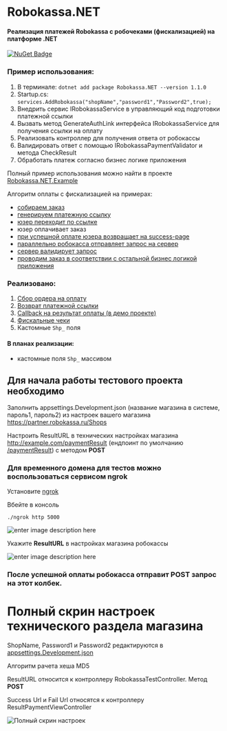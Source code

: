 # Robokassa.NET

#### Реализация платежей Robokassa с робочеками (фискализацией) на платформе .NET 



[![NuGet Badge](https://buildstats.info/nuget/Robokassa.NET)](https://www.nuget.org/packages/Robokassa.NET/)




### Пример использования:

1. В терминале: `dotnet add package Robokassa.NET --version 1.1.0`
2. Startup.cs: `services.AddRobokassa("shopName","password1","Password2",true);`
3. Внедрить сервис IRobokassaService в управляющий код подготовки платежной ссылки
4. Вызвать метод GenerateAuthLink интерфейса IRobokassaService для получения ссылки на оплату
5. Реализовать контроллер для получения ответа от робокассы
6. Валидировать ответ с помощью IRobokassaPaymentValidator и метода CheckResult
7. Обработать платеж согласно бизнес логике приложения



Полный пример использования можно найти в проекте [Robokassa.NET.Example](https://github.com/oldhowl/Robokassa.NET/tree/master/Robokassa.NET.Example)

Алгоритм оплаты с фискализацией на примерах:
- [собираем заказ](https://github.com/oldhowl/Robokassa.NET/blob/26ec285c5a84c0e784395f37c5e35286b24b12e3/Robokassa.NET.Example/Program.cs#L21) 
- [генерируем платежную ссылку](https://github.com/oldhowl/Robokassa.NET/blob/26ec285c5a84c0e784395f37c5e35286b24b12e3/Robokassa.NET.Example/Program.cs#L40)
- [юзер переходит по ссылке](https://github.com/oldhowl/Robokassa.NET/blob/26ec285c5a84c0e784395f37c5e35286b24b12e3/Robokassa.NET.Example/Program.cs#L44)
- юзер оплачивает заказ
- [при успешной оплате юзера возвращает на success-page](https://github.com/oldhowl/Robokassa.NET/blob/26ec285c5a84c0e784395f37c5e35286b24b12e3/Robokassa.NET.Example/Controllers/ResultPaymentViewController.cs#L9)
- [параллельно робокасса отправляет запрос на сервер](https://github.com/oldhowl/Robokassa.NET/blob/26ec285c5a84c0e784395f37c5e35286b24b12e3/Robokassa.NET.Example/Controllers/RobokassaTestController.cs#L14)
- [сервер валидирует запрос](https://github.com/oldhowl/Robokassa.NET/blob/26ec285c5a84c0e784395f37c5e35286b24b12e3/Robokassa.NET.Example/Controllers/RobokassaTestController.cs#L20)
- [проводим заказ в соответствии с остальной бизнес логикой приложения](https://github.com/oldhowl/Robokassa.NET/blob/26ec285c5a84c0e784395f37c5e35286b24b12e3/Robokassa.NET.Example/Controllers/RobokassaTestController.cs#L21)


### Реализовано:

1. [Сбор ордера на оплату](https://github.com/oldhowl/Robokassa.NET/blob/57d98c8a4c8e94f29841bb5fb607206d3e06c0c4/Robokassa.NET/IRobokassaService.cs#L7)
2. [Возврат платежной ссылки](https://github.com/oldhowl/Robokassa.NET/blob/57d98c8a4c8e94f29841bb5fb607206d3e06c0c4/Robokassa.NET/Models/PaymentUrl.cs#L3)
3. [Callback на результат оплаты (в демо проекте)](https://github.com/oldhowl/Robokassa.NET/blob/57d98c8a4c8e94f29841bb5fb607206d3e06c0c4/Robokassa.NET.Example/Controllers/RobokassaTestController.cs#L13)
4. [Фискальные чеки](https://github.com/oldhowl/Robokassa.NET/blob/57d98c8a4c8e94f29841bb5fb607206d3e06c0c4/Robokassa.NET/Models/RobokassaReceiptRequest.cs#L18)
5. Кастомные `Shp_` поля

#### В планах реализации:
- кастомные поля `Shp_` массивом 

## Для начала работы тестового проекта необходимо

Заполнить appsettings.Development.json (название магазина в системе, пароль1, пароль2) из настроек вашего магазина https://partner.robokassa.ru/Shops

Настроить ResultURL в технических настройках магазина http://example.com/paymentResult 
(ендпоинт по умолчанию [/paymentResult](https://github.com/oldhowl/Robokassa.NET/blob/57d98c8a4c8e94f29841bb5fb607206d3e06c0c4/Robokassa.NET.Example/Controllers/RobokassaTestController.cs#L10)) с методом **POST**


### Для временного домена для тестов можно воспользоваться сервисом ngrok

Установите [ngrok](https://ngrok.com/download)

Вбейте в консоль


    ./ngrok http 5000 

![enter image description here](https://i.ibb.co/bgR2SZc/image.png)


Укажите **ResultURL**  в настройках магазина робокассы

![enter image description here](https://i.ibb.co/YBtbDXs/image.png)


### После успешной оплаты робокасса отправит POST запрос на этот колбек.


# Полный скрин настроек технического раздела магазина

ShopName, Password1 и Password2 редактируются в [appsettings.Development.json](https://github.com/oldhowl/Robokassa.NET/blob/14290e3ddad2454d7648111ea3803f654b46c1e3/Robokassa.NET.Example/appsettings.Development.json#L2)

Алгоритм рачета хеша MD5

ResultURL относится к контроллеру RobokassaTestController. Метод **POST**

Success Url и Fail Url относятся к контроллеру ResultPaymentViewController

![Полный скрин настроек](https://i.ibb.co/Jsw55dW/2021-01-26-17-39-43.png)

